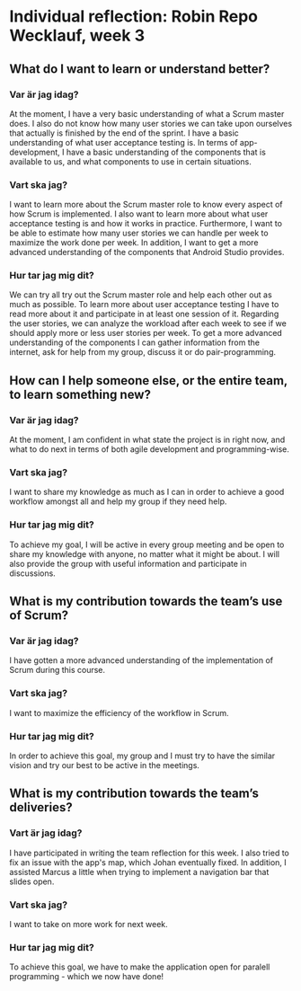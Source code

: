# Individual reflection: Robin Repo Wecklauf, week 3

## What do I want to learn or understand better?

### Var är jag idag?  
At the moment, I have a very basic understanding of what a Scrum master does. I also do not know how many user stories we can take upon ourselves 
that actually is finished by the end of the sprint. I have a basic understanding of what user acceptance testing is.
In terms of app-development, I have a basic understanding of the components that is available to us, and what components to use in certain situations.

### Vart ska jag?  
I want to learn more about the Scrum master role to know every aspect of how Scrum is implemented. I also want to learn more
about what user acceptance testing is and how it works in practice. Furthermore, I want to be able to estimate how many 
user stories we can handle per week to maximize the work done per week. In addition, I want to get a more advanced 
understanding of the components that Android Studio provides. 

### Hur tar jag mig dit? 
We can try all try out the Scrum master role and help each other out as much as possible. To learn more about user acceptance testing
I have to read more about it and participate in at least one session of it. Regarding the user stories, we can 
analyze the workload after each week to see if we should apply more or less user stories per week. To get a more advanced understanding
of the components I can gather information from the internet, ask for help from my group, discuss it or do pair-programming.

## How can I help someone else, or the entire team, to learn something new?

### Var är jag idag?  
At the moment, I am confident in what state the project is in right now, and what to do next in terms of both agile
development and programming-wise. 

### Vart ska jag?  
I want to share my knowledge as much as I can in order to achieve a good workflow amongst all and help my group if they need help.

### Hur tar jag mig dit?  
To achieve my goal, I will be active in every group meeting and be open to share my knowledge with anyone, no matter what it might be about.
I will also provide the group with useful information and participate in discussions.

## What is my contribution towards the team’s use of Scrum?

### Var är jag idag?  
I have gotten a more advanced understanding of the implementation of Scrum during this course. 

### Vart ska jag?  
I want to maximize the efficiency of the workflow in Scrum.

### Hur tar jag mig dit?  
In order to achieve this goal, my group and I must try to have the similar vision and try our best to be active in the meetings.

## What is my contribution towards the team’s deliveries?

### Vart är jag idag?  
I have participated in writing the team reflection for this week. I also tried to fix an issue with the app's map, which Johan eventually fixed.
In addition, I assisted Marcus a little when trying to implement a navigation bar that slides open. 

### Vart ska jag?  
I want to take on more work for next week.

### Hur tar jag mig dit?  
To achieve this goal, we have to make the application open for paralell programming - which we now have done!
